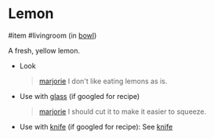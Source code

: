 # Lemon

#item #livingroom (in [bowl](bowl.md)) 

A fresh, yellow lemon.

- Look
  > [marjorie](characters/marjorie.md)
  > I don't like eating lemons as is.

- Use with [glass](items/glass.md)  (if googled for recipe)
  > [marjorie](characters/marjorie.md)
  > I should cut it to make it easier to squeeze.

- Use with [knife](items/knife.md) (if googled for recipe): See [knife](items/knife.md)